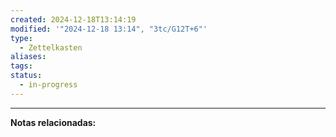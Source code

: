 ```yaml
---
created: 2024-12-18T13:14:19
modified: '"2024-12-18 13:14", "3tc/G12T+6"'
type:
  - Zettelkasten
aliases: 
tags: 
status:
  - in-progress
---
```



--- 
 **Notas relacionadas:**
 